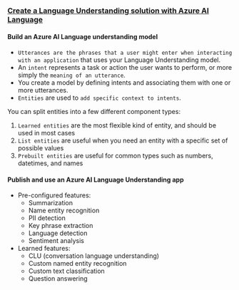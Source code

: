 ### [Create a Language Understanding solution with Azure AI Language](https://learn.microsoft.com/en-us/training/paths/create-language-solution-azure-cognitive-services/)
#### Build an Azure AI Language understanding model
- `Utterances are the phrases that a user might enter when interacting with an application` that uses your Language Understanding model.
- An `intent` represents a task or action the user wants to perform, or more simply the `meaning of an utterance`.
- You create a model by defining intents and associating them with one or more utterances.
- `Entities` are used to `add specific context to intents`.

You can split entities into a few different component types:
1. `Learned entities` are the most flexible kind of entity, and should be used in most cases
1. `List entities` are useful when you need an entity with a specific set of possible values
1. `Prebuilt entities` are useful for common types such as numbers, datetimes, and names
#### Publish and use an Azure AI Language Understanding app
- Pre-configured features:
    - Summarization
    - Name entity recognition
    - PII detection
    - Key phrase extraction
    - Language detection
    - Sentiment analysis
- Learned features:
    - CLU (conversation language understanding)
    - Custom named entity recognition
    - Custom text classification
    - Question answering

